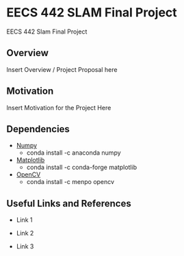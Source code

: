 # EECS 442 SLAM Final Project

EECS 442 Slam Final Project


## Overview
Insert Overview / Project Proposal here




## Motivation
Insert Motivation for the Project Here

## Dependencies
* [Numpy](https://www.numpy.org)
    * conda install -c anaconda numpy
* [Matplotlib](https://matplotlib.org)
    * conda install -c conda-forge matplotlib
* [OpenCV](https://opencv.org)
    * conda install -c menpo opencv


## Useful Links and References
* Link 1 

* Link 2

* Link 3